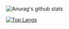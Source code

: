 ![Anurag's github stats](https://github-readme-stats.vercel.app/api?username=palexandremello&count_private=true&show_icons=true&theme=radical)

[![Top Langs](https://github-readme-stats.vercel.app/api/top-langs/?username=palexandremello&langs_count=8)](https://github.com/anuraghazra/github-readme-stats)

